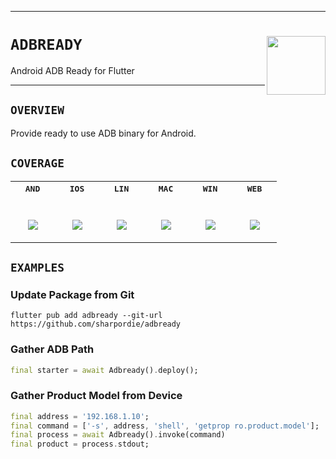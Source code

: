 <hr><div>
<a href="../.."><img align="right" height="94" src="https://user-images.githubusercontent.com/72373746/202394839-d673c37b-e9a7-4c31-ad0a-04cdc9e51308.png"></a>
<h1><code>ADBREADY</code></h1>
<p>Android ADB Ready for Flutter</p>
</div><hr>

## `OVERVIEW`

Provide ready to use ADB binary for Android.

## `COVERAGE`

<table>
  <tr>
    <th><samp>AND</samp></th>
    <th><samp>IOS</samp></th>
    <th><samp>LIN</samp></th>
    <th><samp>MAC</samp></th>
    <th><samp>WIN</samp></th>
    <th><samp>WEB</samp></th>
  </tr>
  <tr align="center">
    <td width="55"><p><br><img src="https://fakeimg.pl/30x30/d1ff82/fff//?text=‏‏‎ ‎"></p></td>
    <td width="55"><p><br><img src="https://fakeimg.pl/30x30/ff8c82/fff//?text=‏‏‎ ‎"></p></td>
    <td width="55"><p><br><img src="https://fakeimg.pl/30x30/ff8c82/fff//?text=‏‏‎ ‎"></p></td>
    <td width="55"><p><br><img src="https://fakeimg.pl/30x30/ff8c82/fff//?text=‏‏‎ ‎"></p></td>
    <td width="55"><p><br><img src="https://fakeimg.pl/30x30/ff8c82/fff//?text=‏‏‎ ‎"></p></td>
    <td width="55"><p><br><img src="https://fakeimg.pl/30x30/ff8c82/fff//?text=‏‏‎ ‎"></p></td>
  </tr>
</table>

## `EXAMPLES`

### Update Package from Git

```shell
flutter pub add adbready --git-url https://github.com/sharpordie/adbready
```

### Gather ADB Path

```dart
final starter = await Adbready().deploy();
```

### Gather Product Model from Device

```dart
final address = '192.168.1.10';
final command = ['-s', address, 'shell', 'getprop ro.product.model'];
final process = await Adbready().invoke(command)
final product = process.stdout;
```
